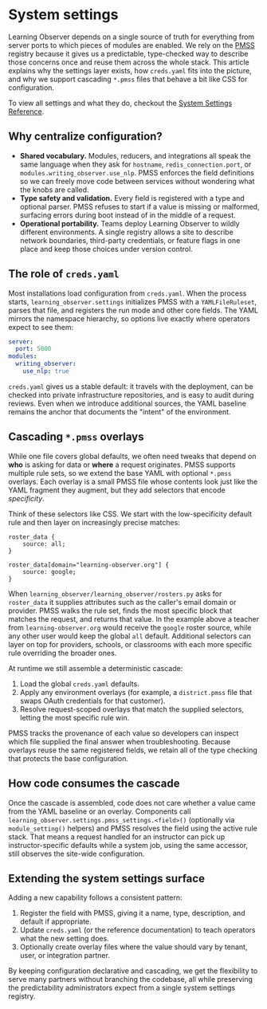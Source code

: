 # System settings

Learning Observer depends on a single source of truth for everything from
server ports to which pieces of modules are enabled.  We rely on the
[PMSS](https://github.com/ETS-Next-Gen/pmss) registry because it gives us a
predictable, type-checked way to describe those concerns once and reuse them
across the whole stack.  This article explains why the settings layer exists,
how `creds.yaml` fits into the picture, and why we support cascading
``*.pmss`` files that behave a bit like CSS for configuration.

To view all settings and what they do, checkout the [System Settings Reference](../reference/system_settings.md).

## Why centralize configuration?

* **Shared vocabulary.** Modules, reducers, and integrations all speak the same
  language when they ask for `hostname`, `redis_connection.port`, or
  `modules.writing_observer.use_nlp`.  PMSS enforces the field definitions so we
  can freely move code between services without wondering what the knobs are
  called.
* **Type safety and validation.** Every field is registered with a type and
  optional parser.  PMSS refuses to start if a value is missing or malformed,
  surfacing errors during boot instead of in the middle of a request.
* **Operational portability.** Teams deploy Learning Observer to wildly
  different environments.  A single registry allows a site to describe network
  boundaries, third-party credentials, or feature flags in one place and keep
  those choices under version control.

## The role of `creds.yaml`

Most installations load configuration from `creds.yaml`.  When the process
starts, `learning_observer.settings` initializes PMSS with a
`YAMLFileRuleset`, parses that file, and registers the run mode and other core
fields.  The YAML mirrors the namespace hierarchy, so options live exactly where
operators expect to see them:

```yaml
server:
  port: 5000
modules:
  writing_observer:
    use_nlp: true
```

`creds.yaml` gives us a stable default: it travels with the deployment, can be
checked into private infrastructure repositories, and is easy to audit during
reviews.  Even when we introduce additional sources, the YAML baseline remains
the anchor that documents the "intent" of the environment.

## Cascading ``*.pmss`` overlays

While one file covers global defaults, we often need tweaks that depend on
**who** is asking for data or **where** a request originates.  PMSS supports
multiple rule sets, so we extend the base YAML with optional ``*.pmss``
overlays.  Each overlay is a small PMSS file whose contents look just like the
YAML fragment they augment, but they add selectors that encode *specificity*.

Think of these selectors like CSS.  We start with the low-specificity default
rule and then layer on increasingly precise matches:

```pmss
roster_data {
    source: all;
}

roster_data[domain="learning-observer.org"] {
    source: google;
}
```

When `learning_observer/learning_observer/rosters.py` asks for `roster_data`
it supplies attributes such as the caller's email domain or provider.  PMSS
walks the rule set, finds the most specific block that matches the request, and
returns that value.  In the example above a teacher from
`learning-observer.org` would receive the `google` roster source, while any
other user would keep the global `all` default.  Additional selectors can layer
on top for providers, schools, or classrooms with each more specific rule
overriding the broader ones.

At runtime we still assemble a deterministic cascade:

1. Load the global `creds.yaml` defaults.
2. Apply any environment overlays (for example, a `district.pmss` file that
   swaps OAuth credentials for that customer).
3. Resolve request-scoped overlays that match the supplied selectors, letting
   the most specific rule win.

PMSS tracks the provenance of each value so developers can inspect which file
supplied the final answer when troubleshooting.  Because overlays reuse the
same registered fields, we retain all of the type checking that protects the
base configuration.

## How code consumes the cascade

Once the cascade is assembled, code does not care whether a value came from the
YAML baseline or an overlay.  Components call
`learning_observer.settings.pmss_settings.<field>()` (optionally via
`module_setting()` helpers) and PMSS resolves the field using the active rule
stack.  That means a request handled for an instructor can pick up
instructor-specific defaults while a system job, using the same accessor, still
observes the site-wide configuration.

## Extending the system settings surface

Adding a new capability follows a consistent pattern:

1. Register the field with PMSS, giving it a name, type, description, and
   default if appropriate.
2. Update `creds.yaml` (or the reference documentation) to teach operators what
   the new setting does.
3. Optionally create overlay files where the value should vary by tenant, user,
   or integration partner.

By keeping configuration declarative and cascading, we get the flexibility to
serve many partners without branching the codebase, all while preserving the
predictability administrators expect from a single system settings registry.
